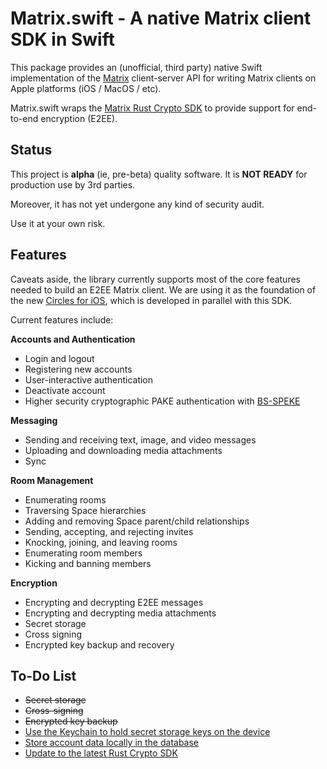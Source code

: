 # Matrix.swift - A native Matrix client SDK in Swift

This package provides an (unofficial, third party) native Swift implementation
of the [Matrix](https://matrix.org/) client-server API for writing Matrix
clients on Apple platforms (iOS / MacOS / etc).

Matrix.swift wraps the [Matrix Rust Crypto SDK](https://github.com/matrix-org/matrix-rust-sdk/tree/main/bindings/apple)
to provide support for end-to-end encryption (E2EE).

## Status
This project is **alpha** (ie, pre-beta) quality software.
It is **NOT READY** for production use by 3rd parties.

Moreover, it has not yet undergone any kind of security audit.

Use it at your own risk.


## Features
Caveats aside, the library currently supports most of the core features needed to build an
E2EE Matrix client.
We are using it as the foundation of the new [Circles for iOS](https://gitlab.futo.org/circles/circles-ios),
which is developed in parallel with this SDK.

Current features include:

**Accounts and Authentication**
* Login and logout
* Registering new accounts
* User-interactive authentication
* Deactivate account
* Higher security cryptographic PAKE authentication with [BS-SPEKE](https://gitlab.futo.org/cvwright/bsspeke)

**Messaging**
* Sending and receiving text, image, and video messages
* Uploading and downloading media attachments
* Sync

**Room Management**
* Enumerating rooms
* Traversing Space hierarchies
* Adding and removing Space parent/child relationships
* Sending, accepting, and rejecting invites
* Knocking, joining, and leaving rooms
* Enumerating room members
* Kicking and banning members

**Encryption**
* Encrypting and decrypting E2EE messages
* Encrypting and decrypting media attachments
* Secret storage
* Cross signing
* Encrypted key backup and recovery

## To-Do List
* ~~Secret storage~~
* ~~Cross-signing~~
* ~~Encrypted key backup~~
* [Use the Keychain to hold secret storage keys on the device](https://gitlab.futo.org/circles/matrix.swift/-/issues/22)
* [Store account data locally in the database](https://gitlab.futo.org/circles/matrix.swift/-/issues/23)
* [Update to the latest Rust Crypto SDK](https://gitlab.futo.org/circles/matrix.swift/-/issues/14)
